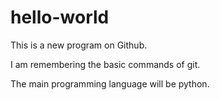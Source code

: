 # hello-world

This is a new program on Github.

I am remembering the basic commands of git.

The main programming language will be python.